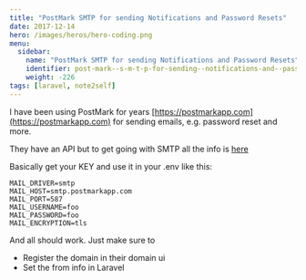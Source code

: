 ```yaml
---
title: "PostMark SMTP for sending Notifications and Password Resets"
date: 2017-12-14
hero: /images/heros/hero-coding.png
menu:
  sidebar:
    name: "PostMark SMTP for sending Notifications and Password Resets"
    identifier: post-mark--s-m-t-p-for-sending--notifications-and--password--resets
    weight: -226
tags: [laravel, note2self]
---
```


I have been using PostMark for years [https://postmarkapp.com](https://postmarkapp.com)
for sending emails, e.g. password reset and more.

They have an API but to get going with SMTP all the info is [here](https://postmarkapp.com/developer/user-guide/sending-email/sending-with-smtp)

Basically get your KEY and use it in your .env like this:

```
MAIL_DRIVER=smtp
MAIL_HOST=smtp.postmarkapp.com
MAIL_PORT=587
MAIL_USERNAME=foo
MAIL_PASSWORD=foo
MAIL_ENCRYPTION=tls
```

And all should work. Just make sure to 

  * Register the domain in their domain ui 
  * Set the from info in Laravel